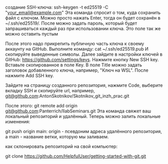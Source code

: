 создание SSH-ключа:
ssh-keygen -t ed25519 -C "your_email@example.com"
Эта команда спросит о том, куда сохранить файл с ключом. Можно просто нажать Enter, тогда он будет сохранён в ~/.ssh/ed25519/. После можно задать пароль, который будет запрашиваться каждый раз при использовании ключа. Это поле так же можно оставить пустым

После этого надо прикрепить публичную часть ключа к своему аккаунту на GitHub. Выполните команду:
cat ~/.ssh/ed25519.pub
И скопируйте выведенные символы. Далее зайдите в настройки ключей в GitHub: https://github.com/settings/keys. Нажмите кнопку New SSH key. Вставьте скопированное в поле Key. В поле Title можно задать заголовок добавленного ключа, например, "Ключ на WSL". После нажмите Add SSH key.

Зайдите на страницу созданного репозитория, нажмите Code, выберите вкладку SSH и скопируйте url, например, git@github.com:AntonSkotnikov/Skotnikov_git_inzh_prac.git

После этого:
git remote add origin git@github.com:Panterrich/IlabSeminars.git
Эта команда свяжет ваш локальный репозиторий и удалённый. Теперь можно залить локальные изменения:

git push origin main:
origin - псевдоним адреса удалённого репозитория, а main -  название ветки, которую мы заливаем.


как склонировать репозиторий на свой компьютер:

git clone https://github.com/HelpfulUser/getting-started-with-git.git
